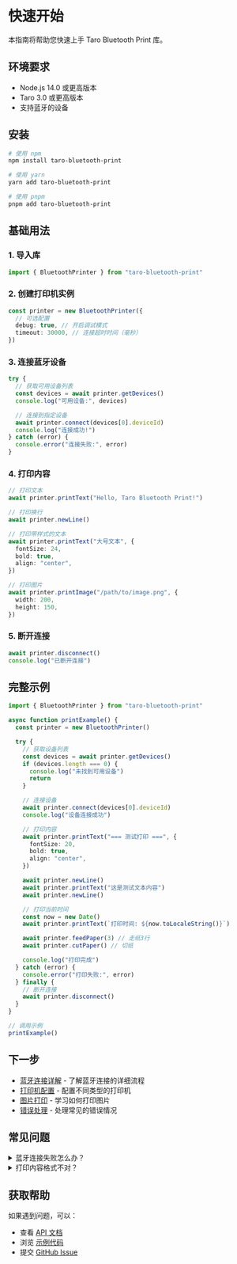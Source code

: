 # 快速开始

本指南将帮助您快速上手 Taro Bluetooth Print 库。

## 环境要求

- Node.js 14.0 或更高版本
- Taro 3.0 或更高版本
- 支持蓝牙的设备

## 安装

```bash
# 使用 npm
npm install taro-bluetooth-print

# 使用 yarn
yarn add taro-bluetooth-print

# 使用 pnpm
pnpm add taro-bluetooth-print
```

## 基础用法

### 1. 导入库

```typescript
import { BluetoothPrinter } from "taro-bluetooth-print"
```

### 2. 创建打印机实例

```typescript
const printer = new BluetoothPrinter({
  // 可选配置
  debug: true, // 开启调试模式
  timeout: 30000, // 连接超时时间（毫秒）
})
```

### 3. 连接蓝牙设备

```typescript
try {
  // 获取可用设备列表
  const devices = await printer.getDevices()
  console.log("可用设备:", devices)

  // 连接到指定设备
  await printer.connect(devices[0].deviceId)
  console.log("连接成功!")
} catch (error) {
  console.error("连接失败:", error)
}
```

### 4. 打印内容

```typescript
// 打印文本
await printer.printText("Hello, Taro Bluetooth Print!")

// 打印换行
await printer.newLine()

// 打印带样式的文本
await printer.printText("大号文本", {
  fontSize: 24,
  bold: true,
  align: "center",
})

// 打印图片
await printer.printImage("/path/to/image.png", {
  width: 200,
  height: 150,
})
```

### 5. 断开连接

```typescript
await printer.disconnect()
console.log("已断开连接")
```

## 完整示例

```typescript
import { BluetoothPrinter } from "taro-bluetooth-print"

async function printExample() {
  const printer = new BluetoothPrinter()

  try {
    // 获取设备列表
    const devices = await printer.getDevices()
    if (devices.length === 0) {
      console.log("未找到可用设备")
      return
    }

    // 连接设备
    await printer.connect(devices[0].deviceId)
    console.log("设备连接成功")

    // 打印内容
    await printer.printText("=== 测试打印 ===", {
      fontSize: 20,
      bold: true,
      align: "center",
    })

    await printer.newLine()
    await printer.printText("这是测试文本内容")
    await printer.newLine()

    // 打印当前时间
    const now = new Date()
    await printer.printText(`打印时间: ${now.toLocaleString()}`)

    await printer.feedPaper(3) // 走纸3行
    await printer.cutPaper() // 切纸

    console.log("打印完成")
  } catch (error) {
    console.error("打印失败:", error)
  } finally {
    // 断开连接
    await printer.disconnect()
  }
}

// 调用示例
printExample()
```

## 下一步

- [蓝牙连接详解](/guide/bluetooth-connection) - 了解蓝牙连接的详细流程
- [打印机配置](/guide/printer-configuration) - 配置不同类型的打印机
- [图片打印](/guide/image-printing) - 学习如何打印图片
- [错误处理](/guide/error-handling) - 处理常见的错误情况

## 常见问题

<details>
<summary>蓝牙连接失败怎么办？</summary>

1. 确保设备蓝牙已开启
2. 检查设备是否在蓝牙列表中
3. 确认设备支持所需的蓝牙协议
4. 检查应用是否有蓝牙使用权限

</details>

<details>
<summary>打印内容格式不对？</summary>

1. 检查打印机是否支持相应格式
2. 确认打印参数设置正确
3. 尝试使用不同的字体大小和对齐方式

</details>

## 获取帮助

如果遇到问题，可以：

- 查看 [API 文档](/api/)
- 浏览 [示例代码](/examples/)
- 提交 [GitHub Issue](https://github.com/Agions/taro-bluetooth-print/issues)
